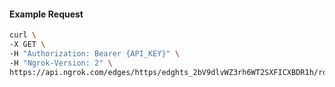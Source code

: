 <!-- Code generated for API Clients. DO NOT EDIT. -->

#### Example Request

```bash
curl \
-X GET \
-H "Authorization: Bearer {API_KEY}" \
-H "Ngrok-Version: 2" \
https://api.ngrok.com/edges/https/edghts_2bV9dlvWZ3rh6WT2SXFICXBDR1h/routes/edghtsrt_2bV9dmMkVICwLSmMPGP2T7k5Mel/saml
```
